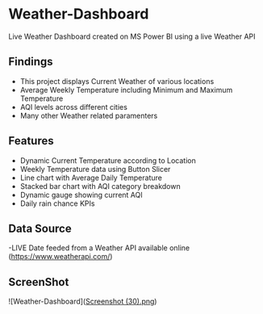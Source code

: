 # Weather-Dashboard
Live Weather Dashboard created on MS Power BI using a live Weather API

## Findings
- This project displays Current Weather of various locations 
- Average Weekly Temperature including Minimum and Maximum Temperature 
- AQI levels across different cities
- Many other Weather related paramenters

## Features
- Dynamic Current Temperature according to Location
- Weekly Temperature data using Button Slicer
- Line chart with Average Daily Temperature
- Stacked bar chart with AQI category breakdown
- Dynamic gauge showing current AQI
- Daily rain chance KPIs

## Data Source
-LIVE Date feeded from a Weather API available online  (https://www.weatherapi.com/)

## ScreenShot
![Weather-Dashboard]([Screenshot (30).png](https://github.com/Manmohan4548/Weather-Dashboard/blob/b753ba273a8488845e59ad46100b73c30d2df390/Screenshot%20(30).png))
